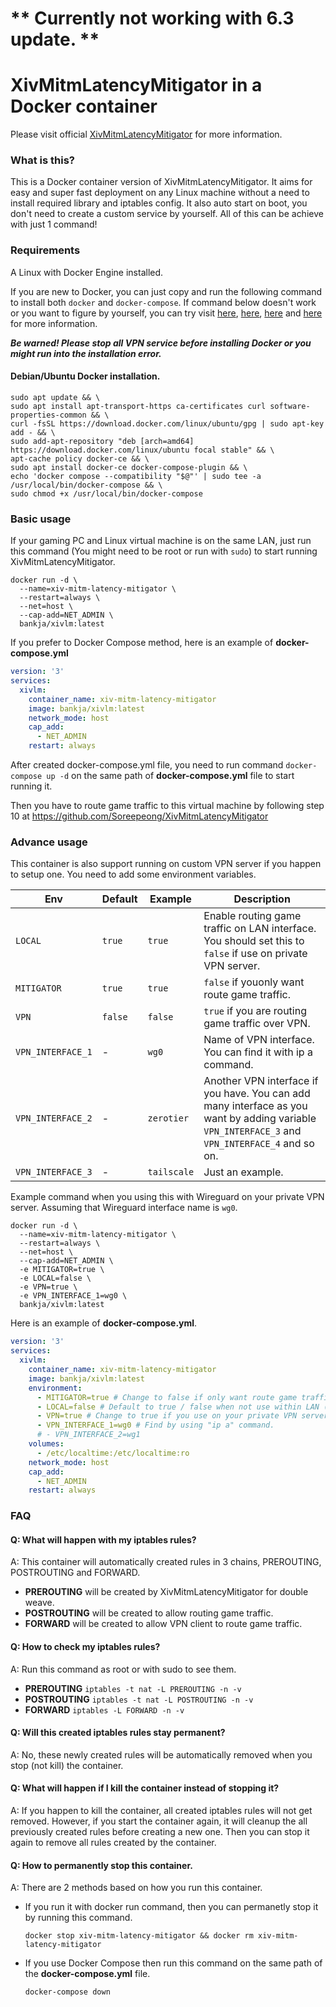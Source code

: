 # ** Currently not working with 6.3 update. **

# XivMitmLatencyMitigator in a Docker container

Please visit official [XivMitmLatencyMitigator](https://github.com/Soreepeong/XivMitmLatencyMitigator) for more information.

### What is this?

This is a Docker container version of XivMitmLatencyMitigator. It aims for easy and super fast deployment on any Linux machine without a need to install required library and iptables config. It also auto start on boot, you don't need to create a custom service by yourself. All of this can be achieve with just 1 command!

### Requirements

A Linux with Docker Engine installed.

If you are new to Docker, you can just copy and run the following command to install both `docker` and `docker-compose`. If command below doesn't work or you want to figure by yourself, you can try visit [here](https://docs.docker.com/engine/install/), [here](https://docs.docker.com/compose/), [here](https://www.digitalocean.com/community/tutorials/how-to-install-and-use-docker-on-ubuntu-20-04) and [here](https://www.digitalocean.com/community/tutorials/how-to-install-and-use-docker-compose-on-ubuntu-20-04) for more information.

***Be warned! Please stop all VPN service before installing Docker or you might run into the installation error.***

#### Debian/Ubuntu Docker installation.

```
sudo apt update && \
sudo apt install apt-transport-https ca-certificates curl software-properties-common && \
curl -fsSL https://download.docker.com/linux/ubuntu/gpg | sudo apt-key add - && \
sudo add-apt-repository "deb [arch=amd64] https://download.docker.com/linux/ubuntu focal stable" && \
apt-cache policy docker-ce && \
sudo apt install docker-ce docker-compose-plugin && \
echo 'docker compose --compatibility "$@"' | sudo tee -a /usr/local/bin/docker-compose && \
sudo chmod +x /usr/local/bin/docker-compose
```

### Basic usage

If your gaming PC and Linux virtual machine is on the same LAN, just run this command (You might need to be root or run with `sudo`) to start running XivMitmLatencyMitigator.

```shell
docker run -d \
  --name=xiv-mitm-latency-mitigator \
  --restart=always \
  --net=host \
  --cap-add=NET_ADMIN \
  bankja/xivlm:latest
```

If you prefer to Docker Compose method, here is an example of **docker-compose.yml**

```yaml
version: '3'
services:
  xivlm:
    container_name: xiv-mitm-latency-mitigator
    image: bankja/xivlm:latest
    network_mode: host
    cap_add:
      - NET_ADMIN
    restart: always
```

After created docker-compose.yml file, you need to run command `docker-compose up -d` on the same path of **docker-compose.yml** file to start running it.

Then you have to route game traffic to this virtual machine by following step 10 at <https://github.com/Soreepeong/XivMitmLatencyMitigator>

### Advance usage

This container is also support running on custom VPN server if you happen to setup one. You need to add some environment variables.

| Env | Default | Example | Description |
|-----|---------|---------|-------------|
| `LOCAL` | `true` | `true` | Enable routing game traffic on LAN interface. You should set this to `false` if use on private VPN server. |
| `MITIGATOR` | `true` | `true` | `false` if youonly want route game traffic. |
| `VPN` | `false` | `false` | `true` if you are routing game traffic over VPN. |
| `VPN_INTERFACE_1` | \- | `wg0` | Name of VPN interface. You can find it with ip a command. |
| `VPN_INTERFACE_2` | \- | `zerotier` | Another VPN interface if you have. You can add many interface as you want by adding variable `VPN_INTERFACE_3` and `VPN_INTERFACE_4` and so on. |
| `VPN_INTERFACE_3` | \- | `tailscale` | Just an example. |

Example command when you using this with Wireguard on your private VPN server. Assuming that Wireguard interface name is `wg0`.

```shell
docker run -d \
  --name=xiv-mitm-latency-mitigator \
  --restart=always \
  --net=host \
  --cap-add=NET_ADMIN \
  -e MITIGATOR=true \
  -e LOCAL=false \
  -e VPN=true \
  -e VPN_INTERFACE_1=wg0 \
  bankja/xivlm:latest
```

Here is an example of **docker-compose.yml**.

```yaml
version: '3'
services:
  xivlm:
    container_name: xiv-mitm-latency-mitigator
    image: bankja/xivlm:latest
    environment:
      - MITIGATOR=true # Change to false if only want route game traffic.
      - LOCAL=false # Default to true / false when not use within LAN (VPN only).
      - VPN=true # Change to true if you use on your private VPN server.
      - VPN_INTERFACE_1=wg0 # Find by using "ip a" command.
      # - VPN_INTERFACE_2=wg1
    volumes:
      - /etc/localtime:/etc/localtime:ro
    network_mode: host
    cap_add:
      - NET_ADMIN
    restart: always
```

### FAQ

#### Q: What will happen with my iptables rules?

A: This container will automatically created rules in 3 chains, PREROUTING, POSTROUTING and FORWARD.

* **PREROUTING** will be created by XivMitmLatencyMitigator for double weave.
* **POSTROUTING** will be created to allow routing game traffic.
* **FORWARD** will be created to allow VPN client to route game traffic.

#### Q: How to check my iptables rules?

A: Run this command as root or with sudo to see them.

* **PREROUTING** `iptables -t nat -L PREROUTING -n -v`
* **POSTROUTING** `iptables -t nat -L POSTROUTING -n -v`
* **FORWARD** `iptables -L FORWARD -n -v`

#### Q: Will this created iptables rules stay permanent?

A: No, these newly created rules will be automatically removed when you stop (not kill) the container.

#### Q: What will happen if I kill the container instead of stopping it?

A: If you happen to kill the container, all created iptables rules will not get removed. However, if you start the container again, it will cleanup the all previously created rules before creating a new one. Then you can stop it again to remove all rules created by the container.

#### Q: How to permanently stop this container.

A: There are 2 methods based on how you run this container.

* If you run it with docker run command, then you can permanetly stop it by running this command.

  ```
  docker stop xiv-mitm-latency-mitigator && docker rm xiv-mitm-latency-mitigator
  ```
* If you use Docker Compose then run this command on the same path of the **docker-compose.yml** file.

  ```
  docker-compose down
  ```
